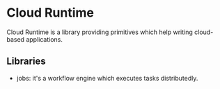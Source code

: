# Cloud Runtime

Cloud Runtime is a library providing primitives which help writing cloud-based
applications.

## Libraries

- jobs: it's a workflow engine which executes tasks distributedly.
